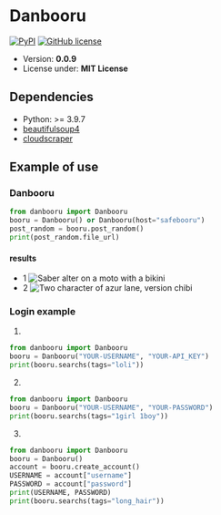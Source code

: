 # Danbooru

[![PyPI](https://img.shields.io/pypi/v/danbooru)](https://pypi.python.org/pypi/danbooru)
[![GitHub license](https://img.shields.io/badge/license-MIT-blue.svg?style=flat-square)](https://raw.githubusercontent.com/TaprisSugarbell/Danbooru/main/LICENSE)

- Version: **0.0.9**
- License under: **MIT License**

## Dependencies
- Python: >= 3.9.7
- [beautifulsoup4](https://www.crummy.com/software/BeautifulSoup/bs4/doc/)
- [cloudscraper](https://github.com/venomous/cloudscraper)

## Example of use

### Danbooru

```python
from danbooru import Danbooru
booru = Danbooru() or Danbooru(host="safebooru")
post_random = booru.post_random()
print(post_random.file_url)
```
#### results

- 1
![Saber alter on a moto with a bikini](https://cdn.donmai.us/sample/64/f6/sample-64f6d3fd5b5e58963e2f033953bc7696.jpg "Fate character")
- 2
![Two character of azur lane, version chibi](https://cdn.donmai.us/original/09/ad/09add2352e3e94a9a55506cda9b67115.jpg "Two chibis")

### Login example

1.
````python
from danbooru import Danbooru
booru = Danbooru("YOUR-USERNAME", "YOUR-API_KEY")
print(booru.searchs(tags="loli"))
````

2.
````python
from danbooru import Danbooru
booru = Danbooru("YOUR-USERNAME", "YOUR-PASSWORD")
print(booru.searchs(tags="1girl 1boy"))
````

3.
````python
from danbooru import Danbooru
booru = Danbooru()
account = booru.create_account()
USERNAME = account["username"]
PASSWORD = account["password"]
print(USERNAME, PASSWORD)
print(booru.searchs(tags="long_hair"))
````

